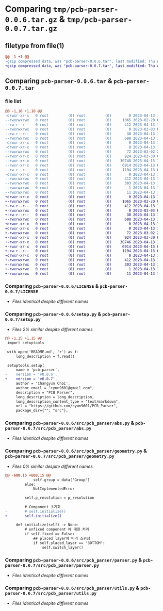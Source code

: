 # Comparing `tmp/pcb-parser-0.0.6.tar.gz` & `tmp/pcb-parser-0.0.7.tar.gz`

## filetype from file(1)

```diff
@@ -1 +1 @@
-gzip compressed data, was "pcb-parser-0.0.6.tar", last modified: Thu Apr 13 11:58:17 2023, max compression
+gzip compressed data, was "pcb-parser-0.0.7.tar", last modified: Thu Apr 13 12:32:20 2023, max compression
```

## Comparing `pcb-parser-0.0.6.tar` & `pcb-parser-0.0.7.tar`

### file list

```diff
@@ -1,18 +1,18 @@
-drwxr-xr-x   0 root         (0) root         (0)        0 2023-04-13 11:58:17.790560 pcb-parser-0.0.6/
--rwxrwxrwx   0 root         (0) root         (0)     1065 2023-02-20 02:12:16.000000 pcb-parser-0.0.6/LICENSE
--rw-r--r--   0 root         (0) root         (0)      412 2023-04-13 11:58:17.790560 pcb-parser-0.0.6/PKG-INFO
--rwxrwxrwx   0 root         (0) root         (0)        0 2023-03-03 04:33:47.000000 pcb-parser-0.0.6/README.md
--rw-r--r--   0 root         (0) root         (0)       38 2023-04-13 11:58:17.791560 pcb-parser-0.0.6/setup.cfg
--rwxrwxrwx   0 root         (0) root         (0)      688 2023-04-13 11:57:51.000000 pcb-parser-0.0.6/setup.py
-drwxr-xr-x   0 root         (0) root         (0)        0 2023-04-13 11:58:17.784560 pcb-parser-0.0.6/src/
-drwxr-xr-x   0 root         (0) root         (0)        0 2023-04-13 11:58:17.788560 pcb-parser-0.0.6/src/pcb_parser/
--rwxrwxrwx   0 root         (0) root         (0)       72 2023-03-02 23:43:20.000000 pcb-parser-0.0.6/src/pcb_parser/__init__.py
--rwxr-xr-x   0 root         (0) root         (0)      924 2023-03-30 05:32:08.000000 pcb-parser-0.0.6/src/pcb_parser/abs.py
--rwxr-xr-x   0 root         (0) root         (0)    30748 2023-04-13 11:45:07.000000 pcb-parser-0.0.6/src/pcb_parser/geometry.py
--rwxr-xr-x   0 root         (0) root         (0)     6914 2023-04-13 09:20:09.000000 pcb-parser-0.0.6/src/pcb_parser/parser.py
--rw-r--r--   0 root         (0) root         (0)     1194 2023-04-13 09:50:32.000000 pcb-parser-0.0.6/src/pcb_parser/utils.py
-drwxr-xr-x   0 root         (0) root         (0)        0 2023-04-13 11:58:17.789560 pcb-parser-0.0.6/src/pcb_parser.egg-info/
--rwxrwxrwx   0 root         (0) root         (0)      412 2023-04-13 11:58:17.000000 pcb-parser-0.0.6/src/pcb_parser.egg-info/PKG-INFO
--rwxrwxrwx   0 root         (0) root         (0)      303 2023-04-13 11:58:17.000000 pcb-parser-0.0.6/src/pcb_parser.egg-info/SOURCES.txt
--rwxrwxrwx   0 root         (0) root         (0)        1 2023-04-13 11:58:17.000000 pcb-parser-0.0.6/src/pcb_parser.egg-info/dependency_links.txt
--rwxrwxrwx   0 root         (0) root         (0)       11 2023-04-13 11:58:17.000000 pcb-parser-0.0.6/src/pcb_parser.egg-info/top_level.txt
+drwxr-xr-x   0 root         (0) root         (0)        0 2023-04-13 12:32:20.406514 pcb-parser-0.0.7/
+-rwxrwxrwx   0 root         (0) root         (0)     1065 2023-02-20 02:12:16.000000 pcb-parser-0.0.7/LICENSE
+-rw-r--r--   0 root         (0) root         (0)      412 2023-04-13 12:32:20.406514 pcb-parser-0.0.7/PKG-INFO
+-rwxrwxrwx   0 root         (0) root         (0)        0 2023-03-03 04:33:47.000000 pcb-parser-0.0.7/README.md
+-rw-r--r--   0 root         (0) root         (0)       38 2023-04-13 12:32:20.406514 pcb-parser-0.0.7/setup.cfg
+-rwxrwxrwx   0 root         (0) root         (0)      688 2023-04-13 12:31:54.000000 pcb-parser-0.0.7/setup.py
+drwxr-xr-x   0 root         (0) root         (0)        0 2023-04-13 12:32:20.404513 pcb-parser-0.0.7/src/
+drwxr-xr-x   0 root         (0) root         (0)        0 2023-04-13 12:32:20.405514 pcb-parser-0.0.7/src/pcb_parser/
+-rwxrwxrwx   0 root         (0) root         (0)       72 2023-03-02 23:43:20.000000 pcb-parser-0.0.7/src/pcb_parser/__init__.py
+-rwxr-xr-x   0 root         (0) root         (0)      924 2023-03-30 05:32:08.000000 pcb-parser-0.0.7/src/pcb_parser/abs.py
+-rwxr-xr-x   0 root         (0) root         (0)    30746 2023-04-13 12:31:21.000000 pcb-parser-0.0.7/src/pcb_parser/geometry.py
+-rwxr-xr-x   0 root         (0) root         (0)     6914 2023-04-13 09:20:09.000000 pcb-parser-0.0.7/src/pcb_parser/parser.py
+-rw-r--r--   0 root         (0) root         (0)     1194 2023-04-13 09:50:32.000000 pcb-parser-0.0.7/src/pcb_parser/utils.py
+drwxr-xr-x   0 root         (0) root         (0)        0 2023-04-13 12:32:20.406514 pcb-parser-0.0.7/src/pcb_parser.egg-info/
+-rwxrwxrwx   0 root         (0) root         (0)      412 2023-04-13 12:32:20.000000 pcb-parser-0.0.7/src/pcb_parser.egg-info/PKG-INFO
+-rwxrwxrwx   0 root         (0) root         (0)      303 2023-04-13 12:32:20.000000 pcb-parser-0.0.7/src/pcb_parser.egg-info/SOURCES.txt
+-rwxrwxrwx   0 root         (0) root         (0)        1 2023-04-13 12:32:20.000000 pcb-parser-0.0.7/src/pcb_parser.egg-info/dependency_links.txt
+-rwxrwxrwx   0 root         (0) root         (0)       11 2023-04-13 12:32:20.000000 pcb-parser-0.0.7/src/pcb_parser.egg-info/top_level.txt
```

### Comparing `pcb-parser-0.0.6/LICENSE` & `pcb-parser-0.0.7/LICENSE`

 * *Files identical despite different names*

### Comparing `pcb-parser-0.0.6/setup.py` & `pcb-parser-0.0.7/setup.py`

 * *Files 2% similar despite different names*

```diff
@@ -1,15 +1,15 @@
 import setuptools 
 
 with open('README.md', 'r') as f:
     long_description = f.read()
     
 setuptools.setup(
     name = 'pcb-parser',
-    version = 'v0.0.6',
+    version = 'v0.0.7',
     author = 'Changyun Choi',
     author_email = "cyun9601@gmail.com",
     description = "PCB Parser",
     long_description = long_description,
     long_description_content_type = "text/markdown",
     url = "https://github.com/cyun9601/PCB_Parser",
     package_dir={"": "src"},
```

### Comparing `pcb-parser-0.0.6/src/pcb_parser/abs.py` & `pcb-parser-0.0.7/src/pcb_parser/abs.py`

 * *Files identical despite different names*

### Comparing `pcb-parser-0.0.6/src/pcb_parser/geometry.py` & `pcb-parser-0.0.7/src/pcb_parser/geometry.py`

 * *Files 0% similar despite different names*

```diff
@@ -600,15 +600,15 @@
             self.group = data['Group']
         else:
             NotImplementedError
 
         self.p_resolution = p_resolution
 
         # Component 초기화 
-        # self.initialize()
+        self.initialize()
         
     def initialize(self) -> None:
         # unfixed component 에 대한 처리
         if self.fixed == False: 
             ## placed layer에 따라 스위칭
             if self.placed_layer == 'BOTTOM': 
                 self.switch_layer()
```

### Comparing `pcb-parser-0.0.6/src/pcb_parser/parser.py` & `pcb-parser-0.0.7/src/pcb_parser/parser.py`

 * *Files identical despite different names*

### Comparing `pcb-parser-0.0.6/src/pcb_parser/utils.py` & `pcb-parser-0.0.7/src/pcb_parser/utils.py`

 * *Files identical despite different names*

